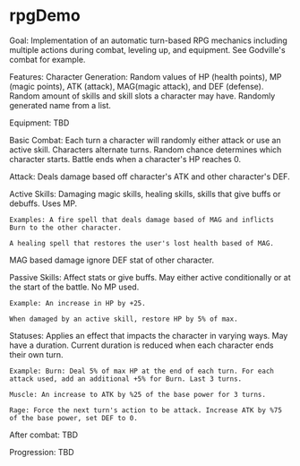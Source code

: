 # rpgDemo

Goal: Implementation of an automatic turn-based RPG mechanics including multiple actions during combat, leveling up, and equipment. See Godville's combat for example.


Features:
  Character Generation: Random values of HP (health points), MP (magic points), ATK (attack), MAG(magic attack), and DEF (defense). Random amount of skills and skill slots a character may have. Randomly generated name from a list.
  
  Equipment: TBD
  
  
  Basic Combat: Each turn a character will randomly either attack or use an active skill. Characters alternate turns. Random chance determines which character starts. Battle ends when a character's HP reaches 0. 
  
  Attack: Deals damage based off character's ATK and other character's DEF.
  
  Active Skills: Damaging magic skills, healing skills, skills that give buffs or debuffs. Uses MP. 
  
    Examples: A fire spell that deals damage based of MAG and inflicts Burn to the other character.
    
    A healing spell that restores the user's lost health based of MAG.
    
   MAG based damage ignore DEF stat of other character.
    
  Passive Skills: Affect stats or give buffs. May either active conditionally or at the start of the battle. No MP used.
  
    Example: An increase in HP by +25.
    
    When damaged by an active skill, restore HP by 5% of max.
  
  Statuses: Applies an effect that impacts the character in varying ways. May have a duration. Current duration is reduced when each character ends their own turn. 
  
    Example: Burn: Deal 5% of max HP at the end of each turn. For each attack used, add an additional +5% for Burn. Last 3 turns.
  
    Muscle: An increase to ATK by %25 of the base power for 3 turns.
    
    Rage: Force the next turn's action to be attack. Increase ATK by %75 of the base power, set DEF to 0. 
    
    
  
  
  After combat: TBD
  
  Progression: TBD
